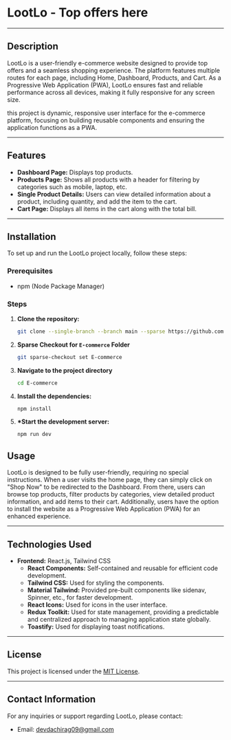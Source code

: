 # LootLo - Top offers here

---

## Description

LootLo is a user-friendly e-commerce website designed to provide top offers and a seamless shopping experience. The platform features multiple routes for each page, including Home, Dashboard, Products, and Cart. As a Progressive Web Application (PWA), LootLo ensures fast and reliable performance across all devices, making it fully responsive for any screen size.

this project is dynamic, responsive user interface for the e-commerce platform, focusing on building reusable components and ensuring the application functions as a PWA.

---

## Features

- **Dashboard Page:** Displays top products.
- **Products Page:** Shows all products with a header for filtering by categories such as mobile, laptop, etc.
- **Single Product Details:** Users can view detailed information about a product, including quantity, and add the item to the cart.
- **Cart Page:** Displays all items in the cart along with the total bill.

---

## Installation

To set up and run the LootLo project locally, follow these steps:

### Prerequisites

- npm (Node Package Manager)

### Steps

1.  **Clone the repository:**

    ```bash
    git clone --single-branch --branch main --sparse https://github.com/Chirag-Devda/Assignments cd Assignments
    ```

2.  **Sparse Checkout for `E-commerce` Folder**

    ```bash
    git sparse-checkout set E-commerce
    ```

3.  **Navigate to the project directory**
    ```bash
    cd E-commerce
    ```
4.  **Install the dependencies:**
    ```bash
    npm install
    ```
5.  **\*Start the development server:**
    ```bash
    npm run dev
    ```

## Usage

LootLo is designed to be fully user-friendly, requiring no special instructions. When a user visits the home page, they can simply click on "Shop Now" to be redirected to the Dashboard. From there, users can browse top products, filter products by categories, view detailed product information, and add items to their cart. Additionally, users have the option to install the website as a Progressive Web Application (PWA) for an enhanced experience.

---

## Technologies Used

- **Frontend:** React.js, Tailwind CSS
  - **React Components:** Self-contained and reusable for efficient code development.
  - **Tailwind CSS:** Used for styling the components.
  - **Material Tailwind:** Provided pre-built components like sidenav, Spinner, etc., for faster development.
  - **React Icons:** Used for icons in the user interface.
  - **Redux Toolkit:** Used for state management, providing a predictable and centralized approach to managing application state globally.
  - **Toastify:** Used for displaying toast notifications.

---

## License

This project is licensed under the [MIT License](https://opensource.org/licenses/MIT).

---

## Contact Information

For any inquiries or support regarding LootLo, please contact:

- Email: devdachirag09@gmail.com
